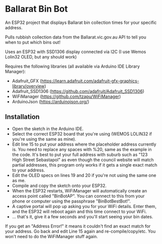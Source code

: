 # Ballarat Bin Bot

An ESP32 project that displays Ballarat bin collection times for your specific address.

Pulls rubbish collection data from the Ballarat.vic.gov.au API to tell you when to put which bins out!

Uses an ESP32 with SSD1306 display connected via I2C (I use Wemos Lolin32 OLED, but any should work)

Requires the following libraries (all available via Arduino IDE Library Manager):

- Adafruit_GFX (https://learn.adafruit.com/adafruit-gfx-graphics-library/overview)
- Adafruit_SSD1306 (https://github.com/adafruit/Adafruit_SSD1306)
- WiFiManager (https://github.com/tzapu/WiFiManager)
- ArduinoJson (https://arduinojson.org/)

## Installation

- Open the sketch in the Arduino IDE.
- Select the correct ESP32 board that you're using (WEMOS LOLIN32 if you're using the same as mine).
- Edit line 15 to put your address where the placeholder address currently is. You need to replace any spaces with %20, same as the example in the code. It's best to put your full address with suburb such as "123 High Street Sebastapol" as even though the council website will match partial addresses, this program only works if it gets a single exact match to your address.
- Edit the OLED specs on lines 19 and 20 if you're not using the same one as me.
- Compile and copy the sketch onto your ESP32.
- When the ESP32 restarts, WiFiManager will automatically create an access point called "BinBotAP". You can connect to this from your phone or computer using the passphrase "BinBotBestBot!".
- A captive portal will pop up asking you for your WiFi details. Enter them, and the ESP32 will reboot again and this time connect to your WiFi.
- ... that's it, give it a few seconds and you'll start seeing your bin dates.

If you get an "Address Error!" it means it couldn't find an exact match for your address. Go back and edit Line 15 again and re-compile/copy/etc. You won't need to do the WiFiManager stuff again.
